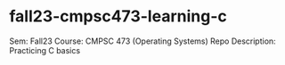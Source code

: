 # fall23-cmpsc473-learning-c

Sem: Fall23
Course: CMPSC 473 (Operating Systems)
Repo Description: Practicing C basics